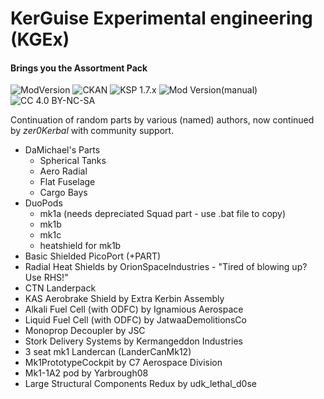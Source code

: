 # KerGuise Experimental engineering (KGEx)
#### Brings you the Assortment Pack
![ModVersion]()
![CKAN]() 
![KSP 1.7.x](https://img.shields.io/badge/KSP%20version-1.7.x-66ccff.svg?style=flat-square) 
![Mod Version(manual)](https://img.shields.io/badge/MOD%20version-0.0.0.1-orange.svg?style=flat-square) ![CC 4.0 BY-NC-SA](https://img.shields.io/badge/license-CC--4.0--BY--SA-lightgrey)

Continuation of random parts by various (named) authors, now continued by *zer0Kerbal* with community support.

- DaMichael's Parts
  * Spherical Tanks
  * Aero Radial
  * Flat Fuselage
  * Cargo Bays
- DuoPods
  * mk1a (needs depreciated Squad part - use .bat file to copy)
  * mk1b
  * mk1c
  * heatshield for mk1b
- Basic Shielded PicoPort (+PART)
- Radial Heat Shields by OrionSpaceIndustries - "Tired of blowing up? Use RHS!"
- CTN Landerpack
- KAS Aerobrake Shield by Extra Kerbin Assembly
- Alkali Fuel Cell (with ODFC) by Ignamious Aerospace
- Liquid Fuel Cell (with ODFC) by JatwaaDemolitionsCo
- Monoprop Decoupler by JSC
- Stork Delivery Systems by Kermangeddon Industries
- 3 seat mk1 Landercan (LanderCanMk12)
- Mk1PrototypeCockpit by C7 Aerospace Division
- Mk1-1A2 pod by Yarbrough08
- Large Structural Components Redux by udk_lethal_d0se
